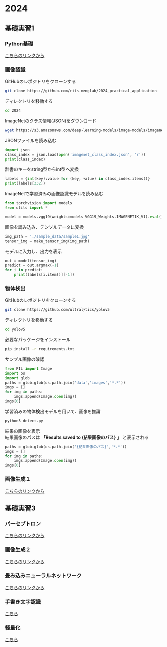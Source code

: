 # 2024

## 基礎実習1

### Python基礎

[こちらのリンクから](https://colab.research.google.com/drive/1xXIwb8mUwa3uT0cQ4bZH5n6NDu5iO17B?usp=sharing)

### 画像認識

GitHubのレポジトリをクローンする

```bash
git clone https://github.com/rits-menglab/2024_practical_application
```

ディレクトリを移動する

```bash
cd 2024
```

ImageNetのクラス情報(JSON)をダウンロード

```bash
wget https://s3.amazonaws.com/deep-learning-models/image-models/imagenet_class_index.json
```

JSONファイルを読み込む

```python
import json
class_index = json.load(open('imagenet_class_index.json', 'r'))
print(class_index)
```

辞書のキーをstring型からint型へ変換

```python
labels = {int(key):value for (key, value) in class_index.items()}
print(labels[332])
```

ImageNetで学習済みの画像認識モデルを読み込む

```python
from torchvision import models
from utils import *

model = models.vgg19(weights=models.VGG19_Weights.IMAGENET1K_V1).eval()
```

画像を読み込み、テンソルデータに変換

```python
img_path = './sample_data/sample1.jpg'
tensor_img = make_tensor_img(img_path)
```

モデルに入力し、出力を表示

```python
out = model(tensor_img)
predict = out.argmax(-1)
for i in predict:
    print(labels[i.item()][-1])
```

### 物体検出

GitHubのレポジトリをクローンする

```bash
git clone https://github.com/ultralytics/yolov5
```

ディレクトリを移動する

```bash
cd yolov5
```

必要なパッケージをインストール

```bash
pip install -r requirements.txt
```

サンプル画像の確認

```python
from PIL import Image
import os
import glob
paths = glob.glob(os.path.join('data','images','*.*'))
imgs = []
for img in paths:
    imgs.append(Image.open(img))
imgs[0]
```

学習済みの物体検出モデルを用いて、画像を推論

```bash
python3 detect.py
```

結果の画像を表示  
結果画像のパスは **「Results saved to {結果画像のパス} 」** と表示される

```python
paths = glob.glob(os.path.join('{結果画像のパス}','*.*'))
imgs = []
for img in paths:
    imgs.append(Image.open(img))
imgs[0]
```

### 画像生成１

[こちらのリンクから](https://colab.research.google.com/drive/1dhKHkm3qHYfWKjmUERNgmRvJxKwXS4lM?usp=sharing)

## 基礎実習3

### パーセプトロン

[こちらのリンクから](https://colab.research.google.com/drive/188BM4B5aAk1t2le7w-uPpQy_ORlTwES-?usp=sharing)

### 画像生成２

[こちらのリンクから](https://colab.research.google.com/drive/1sBGFQpqCeAVJ54Pt7B_o88QwT9c-a5m3?usp=sharing)

### 畳み込みニューラルネットワーク

[こちらのリンクから](https://colab.research.google.com/drive/1Sgi3Ic3vMp30au0rNjh96KrZP-pFxNHA?usp=sharing)

### 手書き文字認識

[こちら](https://colab.research.google.com/drive/1pW1VZmzsojO4F1jlX7K_9InAy1E8Tdz0?usp=sharing)

### 軽量化

[こちら](https://colab.research.google.com/drive/1cCZwh0MB8txkFgIlFifi5vQm1Tk9F7gS)
